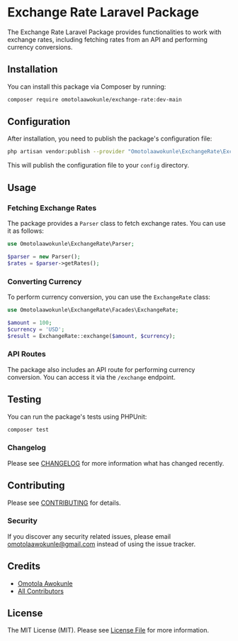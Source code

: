 # Exchange Rate Laravel Package

The Exchange Rate Laravel Package provides functionalities to work with exchange rates, including fetching rates from an API and performing currency conversions.

## Installation

You can install this package via Composer by running:

```bash
composer require omotolaawokunle/exchange-rate:dev-main
```

## Configuration

After installation, you need to publish the package's configuration file:

```bash
php artisan vendor:publish --provider "Omotolaawokunle\ExchangeRate\ExchangeRateServiceProvider" --force
```

This will publish the configuration file to your `config` directory.

## Usage

### Fetching Exchange Rates

The package provides a `Parser` class to fetch exchange rates. You can use it as follows:

```php
use Omotolaawokunle\ExchangeRate\Parser;

$parser = new Parser();
$rates = $parser->getRates();
```

### Converting Currency

To perform currency conversion, you can use the `ExchangeRate` class:

```php
use Omotolaawokunle\ExchangeRate\Facades\ExchangeRate;

$amount = 100;
$currency = 'USD';
$result = ExchangeRate::exchange($amount, $currency);
```

### API Routes

The package also includes an API route for performing currency conversion. You can access it via the `/exchange` endpoint.

## Testing

You can run the package's tests using PHPUnit:

```bash
composer test
```

### Changelog

Please see [CHANGELOG](CHANGELOG.md) for more information what has changed recently.

## Contributing

Please see [CONTRIBUTING](CONTRIBUTING.md) for details.

### Security

If you discover any security related issues, please email omotolaawokunle@gmail.com instead of using the issue tracker.

## Credits

-   [Omotola Awokunle](https://github.com/omotolaawokunle)
-   [All Contributors](../../contributors)

## License

The MIT License (MIT). Please see [License File](LICENSE.md) for more information.
